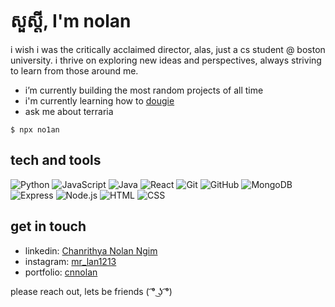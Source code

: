 # សួស្តី, I'm nolan 

i wish i was the critically acclaimed director, alas, just a cs student @ boston university. i thrive on exploring new ideas and perspectives, always striving to learn from those around me. 

- i’m currently building the most random projects of all time
- i'm currently learning how to [dougie](https://www.youtube.com/watch?v=0LLZ-PIx6Ss)
- ask me about terraria

```
$ npx no1an
```

## tech and tools

![Python](https://img.shields.io/badge/-Python-3776AB?style=flat-square&logo=Python&logoColor=white)
![JavaScript](https://img.shields.io/badge/-JavaScript-F7DF1E?style=flat-square&logo=javascript&logoColor=black)
![Java](https://img.shields.io/badge/-Java-007396?style=flat-square&logo=java&logoColor=white)
![React](https://img.shields.io/badge/-React-61DAFB?style=flat-square&logo=react&logoColor=white)
![Git](https://img.shields.io/badge/-Git-F05032?style=flat-square&logo=git&logoColor=white)
![GitHub](https://img.shields.io/badge/-GitHub-181717?style=flat-square&logo=github&logoColor=white)
![MongoDB](https://img.shields.io/badge/-MongoDB-47A248?style=flat-square&logo=mongodb&logoColor=white)
![Express](https://img.shields.io/badge/-Express-000000?style=flat-square&logo=express&logoColor=white)
![Node.js](https://img.shields.io/badge/-Node.js-339933?style=flat-square&logo=nodedotjs&logoColor=white)
![HTML](https://img.shields.io/badge/-HTML5-E34F26?style=flat-square&logo=html5&logoColor=white)
![CSS](https://img.shields.io/badge/-CSS3-1572B6?style=flat-square&logo=css3&logoColor=white)


## get in touch

- linkedin: [Chanrithya Nolan Ngim](https://www.linkedin.com/in/cnnolan/)
- instagram: [mr_lan1213](https://www.instagram.com/mr_lan1213/)
- portfolio: [cnnolan](https://cnnolan.com)

please reach out, lets be friends ( ͡° ͜ʖ ͡°)
